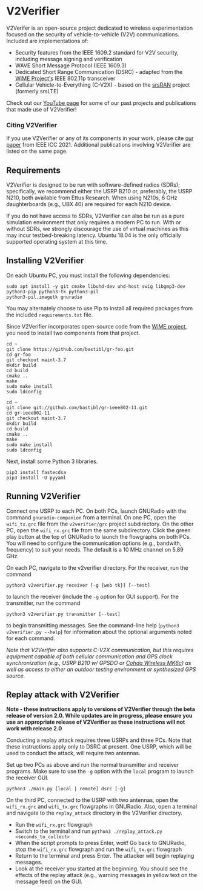 # V2Verifier
V2Verifer is an open-source project dedicated to wireless experimentation focused on the security of vehicle-to-vehicle
(V2V) communications. Included are implementations of:
- Security features from the IEEE 1609.2 standard for V2V security, including message signing and verification
- WAVE Short Message Protocol (IEEE 1609.3)
- Dedicated Short Range Communication (DSRC) - adapted from 
the [WiME Project's](http://dx.doi.org/10.1109/TMC.2017.2751474)
IEEE 802.11p transceiver
- Cellular Vehicle-to-Everything (C-V2X) - based on the [srsRAN](https://github.com/srsRAN/srsRAN) project (formerly
srsLTE)

Check out our [YouTube page](https://www.youtube.com/channel/UC5lY5D4KYgfKu3FXtfjHP7A)
for some of our past projects and publications that made use of V2Verifier!

### Citing V2Verifier
If you use V2Verifier or any of its components in your work, please cite 
[our paper](https://github.com/twardokus/v2verifier/wiki/Publications) from IEEE ICC 2021. Additional publications
involving V2Verifier are listed on the same page.

## Requirements
V2Verifier is designed to be run with software-defined radios (SDRs); specifically, we recommend either the USRP B210 or,
preferably, the USRP N210, both available from Ettus Research. When using N210s, 6 GHz daughterboards (e.g.,
UBX 40) are required for each N210 device.

If you do not have access to SDRs, V2Verifier can also be run as a pure simulation environment that only requires a modern
PC to run. With or without SDRs, we strongly discourage the use of virtual machines as this may incur testbed-breaking
latency. Ubuntu 18.04 is the only officially supported operating system at this time.

## Installing V2Verifier
On each Ubuntu PC, you must install the following dependencies:

	sudo apt install -y git cmake libuhd-dev uhd-host swig libgmp3-dev python3-pip python3-tk python3-pil 
	python3-pil.imagetk gnuradio
	
You may alternately choose to use Pip to install all required packages from the included `requirements.txt` file.

Since V2Verifier incorporates open-source code from the [WiME project](https://www.wime-project.net/), 
you need to install two components from that project.  
    
    cd ~
    git clone https://github.com/bastibl/gr-foo.git
    cd gr-foo
    git checkout maint-3.7
    mkdir build
    cd build
    cmake ..
    make
    sudo make install
    sudo ldconfig

	cd ~
	git clone git://github.com/bastibl/gr-ieee802-11.git
	cd gr-ieee802-11
	git checkout maint-3.7
	mkdir build
	cd build
	cmake ..
	make
	sudo make install
	sudo ldconfig
		
Next, install some Python 3 libraries.

	pip3 install fastecdsa
	pip3 install -U pyyaml

## Running V2Verifier
Connect one USRP to each PC. On both PCs, launch GNURadio with the command `gnuradio-companion` from a terminal. 
On one PC, open the `wifi_tx.grc` file from the `v2verifier/grc` project subdirectory. On the other PC, open 
the `wifi_rx.grc` file from the same subdirectory. Click the green play button at the top of GNURadio to launch the 
flowgraphs on both PCs. You will need to configure the communication options (e.g., bandwith, frequency) to suit your 
needs. The default is a 10 MHz channel on 5.89 GHz.

On each PC, navigate to the v2verifier directory. For the receiver, run the command

    python3 v2verifier.py receiver [-g {web tk}] [--test]

to launch the receiver (include the `-g` option for GUI support). For the transmitter, run the command

    python3 v2verifier.py transmitter [--test]
    
to begin transmitting messages. See the command-line help (`python3 v2verifier.py --help`) for information about the
optional arguments noted for each command.

*Note that V2Verifier also supports C-V2X communication, but this requires equipment capable of both cellular
communication and GPS clock synchronization (e.g., USRP B210 w/ GPSDO or 
[Cohda Wireless MK6c](https://cohdawireless.com/solutions/hardware/mk6c-evk/)) as well as access to either an outdoor
testing environment or synthesized GPS source.*

## Replay attack with V2Verifier
**Note - these instructions apply to versions of V2Verifier through the beta release of version 2.0. While updates are in progress, please ensure you use an appropriate release of V2Verifier as these instructions will not work with release 2.0**

Conducting a replay attack requires three USRPs and three PCs. Note that these instructions apply only to DSRC at present.
One USRP, which will be used to conduct the attack, will require two antennas.

Set up two PCs as above and run the normal transmitter and receiver programs. Make sure to use the `-g` option with 
the `local` program to launch the receiver GUI.

    python3 ./main.py [local | remote] dsrc [-g]
    
On the third PC, connected to the USRP with two antennas, open the `wifi_rx.grc` and `wifi_tx.grc` flowgraphs in 
GNURadio. Also, open a terminal and navigate to the `replay_attack` directory in the V2Verifier directory.
- Run the `wifi_rx.grc` flowgraph
- Switch to the terminal and run `python3 ./replay_attack.py <seconds_to_collect>`
- When the script prompts to press Enter, *wait!* Go back to GNURadio, stop the `wifi_rx.grc` flowgraph and run 
the `wifi_tx.grc` flowgraph
- Return to the terminal and press Enter. The attacker will begin replaying messages.
- Look at the receiver you started at the beginning. You should see the effects of the replay attack (e.g., warning 
messages in yellow text on the message feed) on the GUI.
